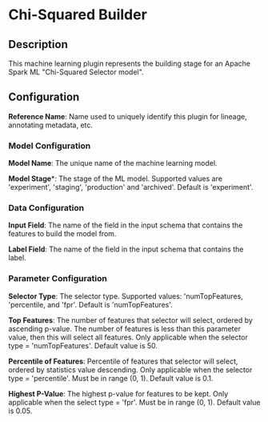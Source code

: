 
# Chi-Squared Builder

## Description

This machine learning plugin represents the building stage for an Apache Spark ML "Chi-Squared Selector model".

## Configuration
**Reference Name**: Name used to uniquely identify this plugin for lineage, annotating metadata, etc.

### Model Configuration
**Model Name**: The unique name of the machine learning model.

**Model Stage***: The stage of the ML model. Supported values are 'experiment', 'staging', 'production'
and 'archived'. Default is 'experiment'.

### Data Configuration
**Input Field**: The name of the field in the input schema that contains the features to build the model from.

**Label Field**: The name of the field in the input schema that contains the label.

### Parameter Configuration
**Selector Type**: The selector type. Supported values: 'numTopFeatures, 'percentile, and 'fpr'. Default is 
'numTopFeatures'.

**Top Features**: The number of features that selector will select, ordered by ascending p-value. The number 
of features is less than this parameter value, then this will select all features.  Only applicable when 
the selector type = 'numTopFeatures'. Default value is 50.

**Percentile of Features**: Percentile of features that selector will select, ordered by statistics value descending.
Only applicable when the selector type = 'percentile'. Must be in range (0, 1). Default value is 0.1.

**Highest P-Value**: The highest p-value for features to be kept. Only applicable when the select type = 'fpr'.
Must be in range (0, 1). Default value is 0.05.
